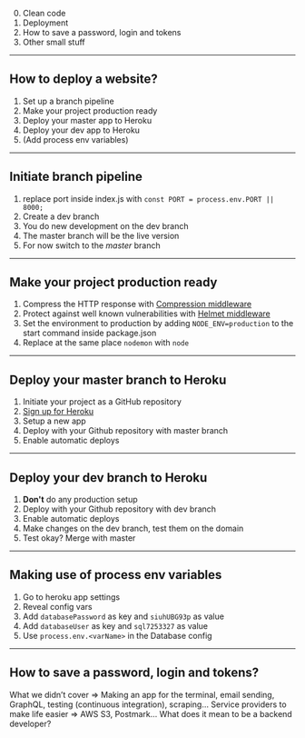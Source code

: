 0. Clean code
1. Deployment
2. How to save a password, login and tokens
3. Other small stuff
---
How to deploy a website?
---
1. Set up a branch pipeline
2. Make your project production ready
3. Deploy your master app to Heroku
4. Deploy your dev app to Heroku
5. (Add process env variables)
---
## Initiate branch pipeline
1. replace port inside index.js with `const PORT = process.env.PORT || 8000;`
2. Create a dev branch
3. You do new development on the dev branch
4. The master branch will be the live version
5. For now switch to the *master* branch
---
## Make your project production ready
1. Compress the HTTP response with [Compression middleware](https://www.npmjs.com/package/compression)
2. Protect against well known vulnerabilities with [Helmet middleware](https://www.npmjs.com/package/helmet)
3. Set the environment to production by adding `NODE_ENV=production` to the start command inside package.json
4. Replace at the same place `nodemon` with `node`
---
## Deploy your **master** branch to Heroku
1. Initiate your project as a GitHub repository
2. [Sign up for Heroku](https://signup.heroku.com/?c=70130000001x9jFAAQ)
3. Setup a new app
4. Deploy with your Github repository with master branch
5. Enable automatic deploys
---
## Deploy your **dev** branch to Heroku
1. **Don't** do any production setup
2. Deploy with your Github repository with dev branch
3. Enable automatic deploys
4. Make changes on the dev branch, test them on the domain
5. Test okay? Merge with master
---
## Making use of process env variables
1. Go to heroku app settings
2. Reveal config vars
3. Add `databasePassword` as key and `siuhUBG93p` as value
4. Add `databaseUser` as key and `sql7253327` as value
5. Use `process.env.<varName>` in the Database config
---
How to save a password, login and tokens?
---













What we didn’t cover => Making an app for the terminal, email sending, GraphQL, testing (continuous integration), scraping…
Service providers to make life easier => AWS S3, Postmark…
What does it mean to be a backend developer?

